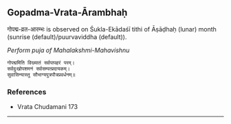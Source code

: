 ## Gopadma-Vrata-Ārambhaḥ
गोपद्म-व्रत-आरम्भः is observed on Śukla-Ekādaśī tithi of Āṣāḍhaḥ (lunar) month (sunrise (default)/puurvaviddha (default)).

_Perform puja of Mahalakshmi-Mahavishnu_

```
गोपद्ममिति विख्यातं सर्वपापहरं परम्।
सर्वदुःखोपशमनं सर्वसम्पत्प्रदायकम्।
सुवासिन्यास्तु सौभाग्यपुत्रपौत्रप्रवर्धनम्॥
```
### References
* Vrata Chudamani 173


---
